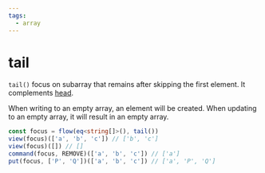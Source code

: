 ```yaml
---
tags:
  - array
---
```


# tail

`tail()` focus on subarray that remains after skipping the first element. It complements [head](./head.md).

When writing to an empty array, an element will be created. When updating to an empty array, it will result in an empty array.

```typescript
const focus = flow(eq<string[]>(), tail())
view(focus)(['a', 'b', 'c']) // ['b', 'c']
view(focus)([]) // []
command(focus, REMOVE)(['a', 'b', 'c']) // ['a']
put(focus, ['P', 'Q'])(['a', 'b', 'c']) // ['a', 'P', 'Q']
```
